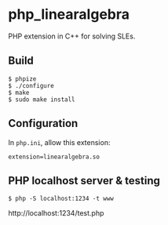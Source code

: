 # php_linearalgebra

PHP extension in C++ for solving SLEs.

## Build

```
$ phpize
$ ./configure
$ make
$ sudo make install
```

## Configuration

In `php.ini`, allow this extension:

```
extension=linearalgebra.so
```


## PHP localhost server & testing

```
$ php -S localhost:1234 -t www
```

http://localhost:1234/test.php